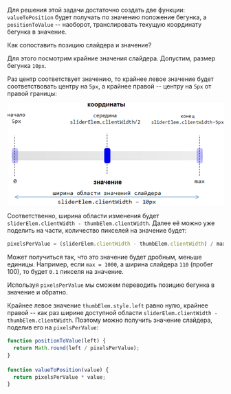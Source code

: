 
Для решения этой задачи достаточно создать две функции: `valueToPosition` будет получать по значению положение бегунка, а `positionToValue` -- наоборот, транслировать текущую координату бегунка в значение.

Как сопоставить позицию слайдера и значение?

Для этого посмотрим крайние значения слайдера. Допустим, размер бегунка `10px`.

Раз центр соответствует значению, то крайнее левое значение будет соответствовать центру на `5px`, а крайнее правой -- центру на `5px` от правой границы:

<img src="slider.png">

Соответственно, ширина области изменения будет `sliderElem.clientWidth - thumbElem.clientWidth`. Далее её можно уже поделить на части, количество пикселей на значение будет:

```js
pixelsPerValue = (sliderElem.clientWidth - thumbElem.clientWidth) / max;
```

Может получиться так, что это значение будет дробным, меньше единицы. Например, если `max = 1000`, а ширина слайдера `110` (пробег 100), то будет `0.1` пикселя на значение. 

Используя `pixelsPerValue` мы сможем переводить позицию бегунка в значение и обратно.

Крайнее левое значение `thumbElem.style.left` равно нулю, крайнее правой -- как раз ширине доступной области `sliderElem.clientWidth - thumbElem.clientWidth`. Поэтому можно получить значение слайдера, поделив его на `pixelsPerValue`:

```js
function positionToValue(left) {
  return Math.round(left / pixelsPerValue);
}

function valueToPosition(value) {
  return pixelsPerValue * value;
}
```


